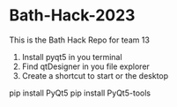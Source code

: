 # Bath-Hack-2023

This is the Bath Hack Repo for team 13

1. Install pyqt5 in you terminal
2. Find qtDesigner in you file explorer
3. Create a shortcut to start or the desktop

pip install PyQt5
pip install PyQt5-tools
